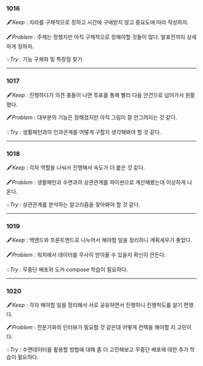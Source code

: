 ### 1016
🖋️*Keep* : 지라를 구체적으로 정하고 시간에 구애받지 않고 중요도에 따라 작성하자.

🖍️*Problem* : 주제는 정했지만 아직 구체적으로 정해야할 것들이 많다. 발표전까지 상세하게 정하자.

💡*Try* : 기능 구체화 및 특장점 찾기

---

### 1017
🖋️*Keep* : 진행하다가 의견 충돌이 나면 투표를 통해 빨리 다음 안건으로 넘어가서 원활했다.

🖍️*Problem* : 대부분의 기능은 정해졌지만 아직 그림이 잘 안그려지는 것 같다.

💡*Try* : 생활패턴과의 인과관계를 어떻게 구할지 생각해봐야 할 것 같다.

---

### 1018
🖋️*Keep* : 각자 역할을 나눠서 진행해서 속도가 더 붙은 것 같다.

🖍️*Problem* : 생활패턴과 수면과의 상관관계를 파이썬으로 계산해봤는데 이상하게 나온다.

💡*Try* : 상관관계를 분석하는 알고리즘을 찾아봐야 할 것 같다.

---

### 1019
🖋️*Keep* : 백엔드와 프론트엔드로 나누어서 해야할 일을 정리하니 계획세우기 좋았다.

🖍️*Problem* : 워치에서 데이터를 무사히 받아올 수 있을지 확신이 안든다.

💡*Try* : 무중단 배포와 도커 compose 학습이 필요하다.

---

### 1020
🖋️*Keep* : 각자 해야할 일을 정리해서 서로 공유하면서 진행하니 진행척도를 알기 편했다.

🖍️*Problem* : 전문가와의 인터뷰가 필요할 것 같은데 어떻게 컨택을 해야할 지 고민이다.

💡*Try* : 수면데이터를 활용할 방법에 대해 좀 더 고민해보고 무중단 배포에 대한 추가 학습이 필요하다.
